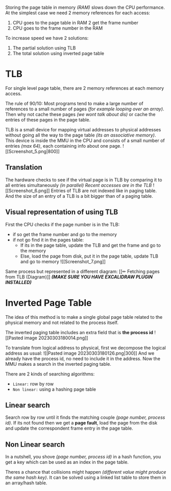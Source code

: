 Storing the page table in memory _(RAM)_ slows down the CPU performance. 
At the simplest case we need 2 memory references for each access:
1. CPU goes to the page table in RAM 2 get the frame number 
2. CPU goes to the frame number in the RAM

To increase speed we have 2 solutions:
1. The partial solution using TLB
2. The total solution using inverted page table

# TLB
For single level page table, there are 2 memory references at each memory access.

The rule of 90/10: Most programs tend to make a large number of references to a small number of pages _(for example looping over an array)_. Then why not cache these pages _(we wont talk about dis)_ or cache the entries of these pages in the page table.

TLB is a small device for mapping virtual addresses to physical addresses without going all the way to the page table _(its an associative memory)_.
This device is inside the MMU in the CPU and consists of a small number of entries _(max 64)_, each containing info about one page.
![[Screenshot_5.png|800]]

## Translation
The hardware checks to see if the virtual page is in TLB by comparing it to all entries simultaneously _(in parallel)_
_Recent accesses are in the TLB_
![[Screenshot_6.png]]
Entries of TLB are not indexed like in paging table. And the size of an entry of a TLB is a bit bigger than of a paging table.

## Visual representation of using TLB
First the CPU checks if the page number is in the TLB:
- if so get the frame number and go to the memory
- if not go find it in the pages table:
	- If its in the page table, update the TLB and get the frame and go to the memory
	- Else, load the page from disk, put it in the page table, update TLB and go to memory
	![[Screenshot_7.png]]

Same process but represented in a different diagram: [[✏ Fetching pages from TLB (Diagram)]] **_(MAKE SURE YOU HAVE EXCALIDRAW PLUGIN INSTALLED)_**

# Inverted Page Table
The idea of this method is to make a single global page table related to the physical memory and not related to the process itself. 

The inverted paging table includes an extra field that is **the process id**
![[Pasted image 20230303180014.png]]

To translate from logical address to physical, first we decompose the logical address as usual:
![[Pasted image 20230303180126.png|300]]
And we already have the process id, no need to include it in the address.
Now the MMU makes a search in the inverted paging table.

There are 2 kinds of searching algorithms:
- `Linear:` row by row
- `Non linear:` using a hashing page table

## Linear search
Search row by row until it finds the matching couple _(page number, process id)_.
If its not found then we get a **page fault**, load the page from the disk and update the correspondent frame entry in the page table.

## Non Linear search
In a nutshell, you shove _(page number, process id)_ in a hash function, you get a key which can be used as an index in the page table.

Theres a chance that collisions might happen _(different value might produce the same hash key)_.
It can be solved using a linked list table to store them in an array/hash table.